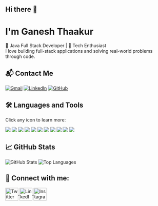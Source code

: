 ## Hi there 👋

# I'm Ganesh Thaakur

🎯 Java Full Stack Developer | 🚀 Tech Enthusiast  
I love building full-stack applications and solving real-world problems through code.

 <h2> 📬 Contact Me </h2>
<p align="left">
  <a href="mailto:saiganeshslt@gmail.com"><img src="https://img.shields.io/badge/Gmail-D14836?style=for-the-badge&logo=gmail&logoColor=white" alt="Gmail" /></a>
  <a href="https://www.linkedin.com/in/sai-ganesh-naik-b-3ba42424b/"><img src="https://img.shields.io/badge/LinkedIn-0077B5?style=for-the-badge&logo=linkedin&logoColor=white" alt="LinkedIn" /></a>
  <a href="https://github.com/thakuuurganesh"><img src="https://img.shields.io/badge/GitHub-181717?style=for-the-badge&logo=github&logoColor=white" alt="GitHub" /></a>
</p>

## 🛠️ Languages and Tools
Click any icon to learn more:

<p align="left">
  <a href="https://www.cprogramming.com/" target="_blank"><img src="https://img.shields.io/badge/C-00599C?style=for-the-badge&logo=c&logoColor=white"/></a>
  <a href="https://www.java.com/" target="_blank"><img src="https://img.shields.io/badge/Java-007396?style=for-the-badge&logo=java&logoColor=white"/></a>
  <a href="https://www.javascript.com/" target="_blank"><img src="https://img.shields.io/badge/JavaScript-F7DF1E?style=for-the-badge&logo=javascript&logoColor=black"/></a>
  <a href="https://reactjs.org/" target="_blank"><img src="https://img.shields.io/badge/React-20232A?style=for-the-badge&logo=react&logoColor=61DAFB"/></a>
  <a href="https://nodejs.org/" target="_blank"><img src="https://img.shields.io/badge/Node.js-339933?style=for-the-badge&logo=nodedotjs&logoColor=white"/></a>
  <a href="https://www.typescriptlang.org/" target="_blank"><img src="https://img.shields.io/badge/TypeScript-3178C6?style=for-the-badge&logo=typescript&logoColor=white"/></a>
  <a href="https://www.mongodb.com/" target="_blank"><img src="https://img.shields.io/badge/MongoDB-4EA94B?style=for-the-badge&logo=mongodb&logoColor=white"/></a>
  <a href="https://www.mysql.com/" target="_blank"><img src="https://img.shields.io/badge/MySQL-4479A1?style=for-the-badge&logo=mysql&logoColor=white"/></a>
  <a href="https://getbootstrap.com/" target="_blank"><img src="https://img.shields.io/badge/Bootstrap-563D7C?style=for-the-badge&logo=bootstrap&logoColor=white"/></a>
  <a href="https://redux.js.org/" target="_blank"><img src="https://img.shields.io/badge/Redux-593D88?style=for-the-badge&logo=redux&logoColor=white"/></a>
  <a href="https://www.python.org/" target="_blank"><img src="https://img.shields.io/badge/Python-3776AB?style=for-the-badge&logo=python&logoColor=white"/></a>
</p>

## 📈 GitHub Stats
![GitHub Stats](https://github-readme-stats.vercel.app/api?username=thakuuurganesh&show_icons=true&theme=radical)
![Top Languages](https://github-readme-stats.vercel.app/api/top-langs/?username=thakuuurganesh&layout=compact&theme=radical)

## 🔗 Connect with me:

<p align="left">
  <a href="https://twitter.com/saichouhan_1" target="_blank">
    <img src="https://img.icons8.com/color/48/twitter--v1.png" alt="Twitter" width="40" style="vertical-align: middle;"/>
  </a>
  <a href="https://www.linkedin.com/in/sai-ganesh-naik-b-3ba42424b/" target="_blank">
    <img src="https://img.icons8.com/color/48/linkedin.png" alt="LinkedIn" width="40" style="vertical-align: middle;"/>
  </a>
  <a href="https://www.instagram.com/sai_chouhan_1?igsh=YXdrbWh3YTc2MjZm" target="_blank">
    <img src="https://img.icons8.com/color/48/instagram-new.png" alt="Instagram" width="40" style="vertical-align: middle;"/>
  </a>
</p>

